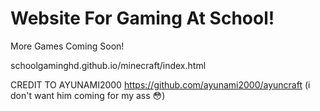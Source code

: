# Website For Gaming At School!

More Games Coming Soon!

schoolgaminghd.github.io/minecraft/index.html

CREDIT TO AYUNAMI2000 https://github.com/ayunami2000/ayuncraft (i don't want him coming for my ass 😳)
